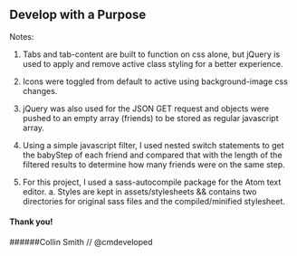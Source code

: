 ## Develop with a Purpose

Notes:

1. Tabs and tab-content are built to function on css alone, but jQuery is used to apply and remove active class styling for a better experience.

2. Icons were toggled from default to active using background-image css changes.

3. jQuery was also used for the JSON GET request and objects were pushed to an empty array (friends) to be stored as regular javascript array.

4. Using a simple javascript filter, I used nested switch statements to get the babyStep of each friend and compared that with the length of the filtered results to determine how many friends were on the same step.

5. For this project, I used a sass-autocompile package for the Atom text editor.
  a. Styles are kept in assets/stylesheets && contains two directories for original sass files and the compiled/minified stylesheet.


#### Thank you!
######Collin Smith // @cmdeveloped
